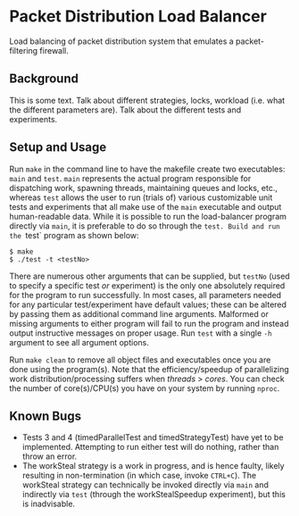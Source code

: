 # Packet Distribution Load Balancer

Load balancing of packet distribution system that emulates a packet-filtering firewall.

## Background

This is some text. Talk about different strategies, locks, workload (i.e. what the different parameters are). Talk about the different tests and experiments.

## Setup and Usage

Run `make` in the command line to have the makefile create two executables: `main` and `test`. `main` represents the actual program responsible for dispatching work, spawning threads, maintaining queues and locks, etc., whereas `test` allows the user to run (trials of) various customizable unit tests and experiments that all make use of the `main` executable and output human-readable data. While it is possible to run the load-balancer program directly via `main`, it is preferable to do so through the `test. Build and run the `test` program as shown below:

```
$ make
$ ./test -t <testNo>
```

There are numerous other arguments that can be supplied, but `testNo` (used to specify a specific test *or* experiment) is the only one absolutely required for the program to run successfully. In most cases, all parameters needed for any particular test/experiment have default values; these can be altered by passing them as additional command line arguments. Malformed or missing arguments to either program will fail to run the program and instead output instructive messages on proper usage. Run `test` with a single `-h` argument to see all argument options.

Run `make clean` to remove all object files and executables once you are done using the program(s).
Note that the efficiency/speedup of parallelizing work distribution/processing suffers when *threads* > *cores*. You can check the number of core(s)/CPU(s) you have on your system by running `nproc`.  
## Known Bugs

- Tests 3 and 4 (timedParallelTest and timedStrategyTest) have yet to be implemented. Attempting to run either test will do nothing, rather than throw an error.
- The workSteal strategy is a work in progress, and is hence faulty, likely resulting in non-termination (in which case, invoke `CTRL+C`). The workSteal strategy can technically be invoked directly via `main` and indirectly via `test` (through the workStealSpeedup experiment), but this is inadvisable.